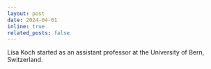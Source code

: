 ```yaml
---
layout: post
date: 2024-04-01
inline: true
related_posts: false
---
```


Lisa Koch started as an assistant professor at the University of Bern, Switzerland.

